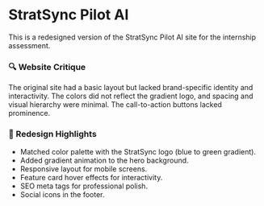 # StratSync Pilot AI

This is a redesigned version of the StratSync Pilot AI site for the internship assessment.

### 🔍 Website Critique

The original site had a basic layout but lacked brand-specific identity and interactivity. The colors did not reflect the gradient logo, and spacing and visual hierarchy were minimal. The call-to-action buttons lacked prominence.

### 🎨 Redesign Highlights

- Matched color palette with the StratSync logo (blue to green gradient).
- Added gradient animation to the hero background.
- Responsive layout for mobile screens.
- Feature card hover effects for interactivity.
- SEO meta tags for professional polish.
- Social icons in the footer.


